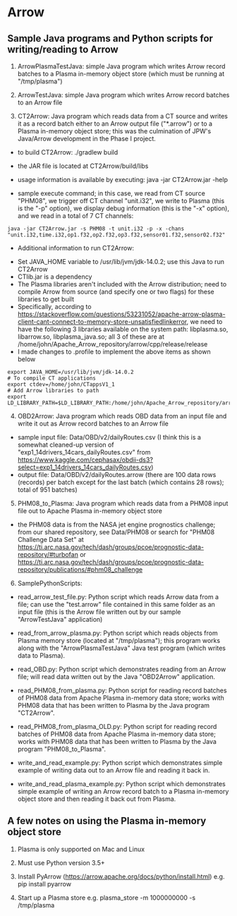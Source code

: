 # Arrow
Sample Java programs and Python scripts for writing/reading to Arrow
--------------------------------------------------------------------

1. ArrowPlasmaTestJava: simple Java program which writes Arrow record batches to a Plasma in-memory object store (which must be running at "/tmp/plasma")

2. ArrowTestJava: simple Java program which writes Arrow record batches to an Arrow file

3. CT2Arrow: Java program which reads data from a CT source and writes it as a record batch either to an Arrow output file ("*.arrow") or to a Plasma in-memory object store; this was the culmination of JPW's Java/Arrow development in the Phase I project.

 - to build CT2Arrow:  ./gradlew build

 - the JAR file is located at CT2Arrow/build/libs

 - usage information is available by executing:  java  -jar CT2Arrow.jar  -help

 - sample execute command; in this case, we read from CT source "PHM08", we trigger off CT channel "unit.i32", we write to Plasma (this is the "-p" option), we display debug information (this is the "-x" option), and we read in a total of 7 CT channels:

```
java -jar CT2Arrow.jar -s PHM08 -t unit.i32 -p -x -chans "unit.i32,time.i32,op1.f32,op2.f32,op3.f32,sensor01.f32,sensor02.f32"
```

 - Additional information to run CT2Arrow:

  * Set JAVA_HOME variable to /usr/lib/jvm/jdk-14.0.2; use this Java to run CT2Arrow
  * CTlib.jar is a dependency
  * The Plasma libraries aren't included with the Arrow distribution; need to compile Arrow from source (and specify one or two flags) for these libraries to get built
  * Specifically, according to https://stackoverflow.com/questions/53231052/apache-arrow-plasma-client-cant-connect-to-memory-store-unsatisfiedlinkerror, we need to have the following 3 libraries available on the system path: libplasma.so, libarrow.so, libplasma_java.so; all 3 of these are at /home/john/Apache_Arrow_repository/arrow/cpp/release/release
  * I made changes to .profile to implement the above items as shown below

 ```
export JAVA_HOME=/usr/lib/jvm/jdk-14.0.2
# To compile CT applications
export ctdev=/home/john/CTappsV1_1
# Add Arrow libraries to path
export LD_LIBRARY_PATH=$LD_LIBRARY_PATH:/home/john/Apache_Arrow_repository/arrow/cpp/release/release
```

4. OBD2Arrow: Java program which reads OBD data from an input file and write it out as Arrow record batches to an Arrow file
  - sample input file: Data/OBD/v2/dailyRoutes.csv (I think this is a somewhat cleaned-up version of "exp1_14drivers_14cars_dailyRoutes.csv" from https://www.kaggle.com/cephasax/obdii-ds3?select=exp1_14drivers_14cars_dailyRoutes.csv)
  - output file: Data/OBD/v2/dailyRoutes.arrow (there are 100 data rows (records) per batch except for the last batch (which contains 28 rows); total of 951 batches)

5. PHM08_to_Plasma: Java program which reads data from a PHM08 input file out to Apache Plasma in-memory object store
  - the PHM08 data is from the NASA jet engine prognostics challenge; from our shared repository, see Data/PHM08 or search for "PHM08 Challenge Data Set" at https://ti.arc.nasa.gov/tech/dash/groups/pcoe/prognostic-data-repository/#turbofan or https://ti.arc.nasa.gov/tech/dash/groups/pcoe/prognostic-data-repository/publications/#phm08_challenge

6. SamplePythonScripts:

  - read_arrow_test_file.py: Python script which reads Arrow data from a file; can use the "test.arrow" file contained in this same folder as an input file (this is the Arrow file written out by our sample "ArrowTestJava" application)
  
  - read_from_arrow_plasma.py: Python script which reads objects from Plasma memory store (located at "/tmp/plasma"); this program works along with the "ArrowPlasmaTestJava" Java test program (which writes data to Plasma).
  
  - read_OBD.py: Python script which demonstrates reading from an Arrow file; will read data written out by the Java "OBD2Arrow" application. 
  
  - read_PHM08_from_plasma.py: Python script for reading record batches of PHM08 data from Apache Plasma in-memory data store; works with PHM08 data that has been written to Plasma by the Java program "CT2Arrow".

  - read_PHM08_from_plasma_OLD.py: Python script for reading record batches of PHM08 data from Apache Plasma in-memory data store; works with PHM08 data that has been written to Plasma by the Java program "PHM08_to_Plasma".
  
  - write_and_read_example.py: Python script which demonstrates simple example of writing data out to an Arrow file and reading it back in.
  
  - write_and_read_plasma_example.py: Python script which demonstrates simple example of writing an Arrow record batch to a Plasma in-memory object store and then reading it back out from Plasma.

A few notes on using the Plasma in-memory object store
------------------------------------------------------

1. Plasma is only supported on Mac and Linux

2. Must use Python version 3.5+

3. Install PyArrow (https://arrow.apache.org/docs/python/install.html)
     e.g.  pip install pyarrow
     
4. Start up a Plasma store
     e.g.  plasma_store -m 1000000000 -s /tmp/plasma

